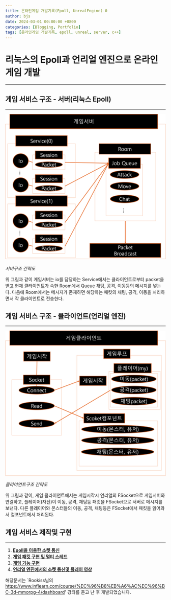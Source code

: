 ```yaml
---
title: 온라인게임 개발기록(Epoll, UnrealEngine)-0
author: bjs
date: 2024-03-01 00:00:00 +0800
categories: [Blogging, Portfolio]
tags: [온라인게임 개발기록, epoll, unreal, server, c++]
---
```


# 리눅스의 Epoll과 언리얼 엔진으로 온라인 게임 개발
---

## 게임 서비스 구조 - 서버(리눅스 Epoll)
---

![서버구조](/assets/img/epoll_unreal_서버구조.png)

_서버구조 간략도_

위 그림과 같이 게임서버는 io를 담당하는 Service에서는 클라이언트로부터 packet을 받고 현재 클라이언트가 속한 Room에서 Queue 채팅, 공격, 이동등의 메시지를 넣는다. 다음에 Room에서는 메시지가 존재하면 해당하는 패킷의 채팅, 공격, 이동을 처리하면서 각 클라이언트로 전송한다.

## 게임 서비스 구조 - 클라이언트(언리얼 엔진)
---

![클라구조](/assets/img/epoll_unreal_클라구조.png)

_클라이언트구조 간략도_

위 그림과 같이, 게임 클라이언트에서는 게임시작시 언리얼의 FSocket으로 게임서버와 연결하고, 플레이어(자신)이 이동, 공격, 채팅등 패킷을 FSocket으로 서버로 메시지를 보낸다. 다른 플레이어와 몬스터들의 이동, 공격, 채팅등은 FSocket에서 패킷을 읽어와서 컴포넌트에서 처리된다.

## 게임 서비스 제작및 구현
---

1. [**Epoll을 이용한 소켓 통신**](</posts/온라인게임-개발기록(Epoll,-UnrealEngine)-1>)
2. [**게임 패킷 구현 및 멀티 스레드**](</posts/온라인게임-개발기록(Epoll,-UnrealEngine)-2>)
3. [**게임 기능 구현**](</posts/온라인게임-개발기록(Epoll,-UnrealEngine)-3>)
4. [**언리얼 엔진에서의 소켓 통신및 플레이 영상**](</posts/온라인게임-개발기록(Epoll,-UnrealEngine)-4>)

해당문서는 `Rookiss님의 https://www.inflearn.com/course/%EC%96%B8%EB%A6%AC%EC%96%BC-3d-mmorpg-4/dashboard' 강좌를 듣고 난 후 개발되었습니다.
